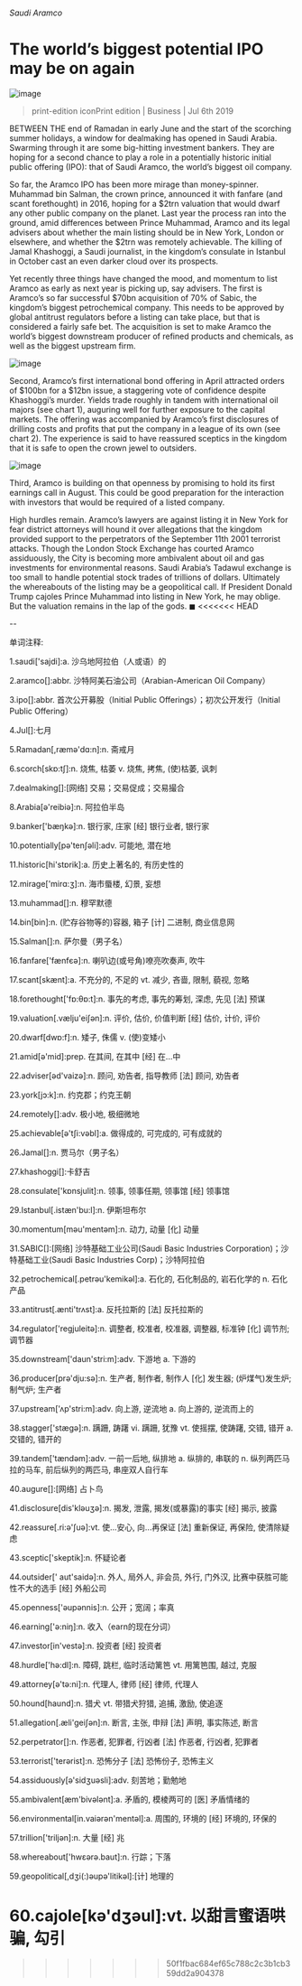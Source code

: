 ###### Saudi Aramco
# The world’s biggest potential IPO may be on again 
![image](images/20190706_WBP502.jpg) 
> print-edition iconPrint edition | Business | Jul 6th 2019 
BETWEEN THE end of Ramadan in early June and the start of the scorching summer holidays, a window for dealmaking has opened in Saudi Arabia. Swarming through it are some big-hitting investment bankers. They are hoping for a second chance to play a role in a potentially historic initial public offering (IPO): that of Saudi Aramco, the world’s biggest oil company. 
So far, the Aramco IPO has been more mirage than money-spinner. Muhammad bin Salman, the crown prince, announced it with fanfare (and scant forethought) in 2016, hoping for a $2trn valuation that would dwarf any other public company on the planet. Last year the process ran into the ground, amid differences between Prince Muhammad, Aramco and its legal advisers about whether the main listing should be in New York, London or elsewhere, and whether the $2trn was remotely achievable. The killing of Jamal Khashoggi, a Saudi journalist, in the kingdom’s consulate in Istanbul in October cast an even darker cloud over its prospects. 
Yet recently three things have changed the mood, and momentum to list Aramco as early as next year is picking up, say advisers. The first is Aramco’s so far successful $70bn acquisition of 70% of Sabic, the kingdom’s biggest petrochemical company. This needs to be approved by global antitrust regulators before a listing can take place, but that is considered a fairly safe bet. The acquisition is set to make Aramco the world’s biggest downstream producer of refined products and chemicals, as well as the biggest upstream firm. 
![image](images/20190706_WBC363.png) 
Second, Aramco’s first international bond offering in April attracted orders of $100bn for a $12bn issue, a staggering vote of confidence despite Khashoggi’s murder. Yields trade roughly in tandem with international oil majors (see chart 1), auguring well for further exposure to the capital markets. The offering was accompanied by Aramco’s first disclosures of drilling costs and profits that put the company in a league of its own (see chart 2). The experience is said to have reassured sceptics in the kingdom that it is safe to open the crown jewel to outsiders. 
![image](images/20190706_WBC360.png) 
Third, Aramco is building on that openness by promising to hold its first earnings call in August. This could be good preparation for the interaction with investors that would be required of a listed company. 
High hurdles remain. Aramco’s lawyers are against listing it in New York for fear district attorneys will hound it over allegations that the kingdom provided support to the perpetrators of the September 11th 2001 terrorist attacks. Though the London Stock Exchange has courted Aramco assiduously, the City is becoming more ambivalent about oil and gas investments for environmental reasons. Saudi Arabia’s Tadawul exchange is too small to handle potential stock trades of trillions of dollars. Ultimately the whereabouts of the listing may be a geopolitical call. If President Donald Trump cajoles Prince Muhammad into listing in New York, he may oblige. But the valuation remains in the lap of the gods. ◼ 
<<<<<<< HEAD
-- 
 单词注释:
1.saudi['sajdi]:a. 沙乌地阿拉伯（人或语）的 
2.aramco[]:abbr. 沙特阿美石油公司（Arabian-American Oil Company） 
3.ipo[]:abbr. 首次公开募股（Initial Public Offerings）；初次公开发行（Initial Public Offering） 
4.Jul[]:七月 
5.Ramadan[,ræmә'dɑ:n]:n. 斋戒月 
6.scorch[skɒ:tʃ]:n. 烧焦, 枯萎 v. 烧焦, 拷焦, (使)枯萎, 讽刺 
7.dealmaking[]:[网络] 交易；交易促成；交易撮合 
8.Arabia[ә'reibiә]:n. 阿拉伯半岛 
9.banker['bæŋkә]:n. 银行家, 庄家 [经] 银行业者, 银行家 
10.potentially[pә'tenʃәli]:adv. 可能地, 潜在地 
11.historic[hi'stɒrik]:a. 历史上著名的, 有历史性的 
12.mirage['mirɑ:ʒ]:n. 海市蜃楼, 幻景, 妄想 
13.muhammad[]:n. 穆罕默德 
14.bin[bin]:n. (贮存谷物等的)容器, 箱子 [计] 二进制, 商业信息网 
15.Salman[]:n. 萨尔曼（男子名） 
16.fanfare['fænfєә]:n. 喇叭边(或号角)嘹亮吹奏声, 吹牛 
17.scant[skænt]:a. 不充分的, 不足的 vt. 减少, 吝啬, 限制, 藐视, 忽略 
18.forethought['fɒ:θɒ:t]:n. 事先的考虑, 事先的筹划, 深虑, 先见 [法] 预谋 
19.valuation[.vælju'eiʃәn]:n. 评价, 估价, 价值判断 [经] 估价, 计价, 评价 
20.dwarf[dwɒ:f]:n. 矮子, 侏儒 v. (使)变矮小 
21.amid[ә'mid]:prep. 在其间, 在其中 [经] 在...中 
22.adviser[әd'vaizә]:n. 顾问, 劝告者, 指导教师 [法] 顾问, 劝告者 
23.york[jɔ:k]:n. 约克郡；约克王朝 
24.remotely[]:adv. 极小地, 极细微地 
25.achievable[ә'tʃi:vәbl]:a. 做得成的, 可完成的, 可有成就的 
26.Jamal[]:n. 贾马尔（男子名） 
27.khashoggi[]:卡舒吉 
28.consulate['kɒnsjulit]:n. 领事, 领事任期, 领事馆 [经] 领事馆 
29.Istanbul[.istæn'bu:l]:n. 伊斯坦布尔 
30.momentum[mәu'mentәm]:n. 动力, 动量 [化] 动量 
31.SABIC[]:[网络] 沙特基础工业公司(Saudi Basic Industries Corporation)；沙特基础工业(Saudi Basic Industries Corp)；沙特阿拉伯 
32.petrochemical[.petrәu'kemikәl]:a. 石化的, 石化制品的, 岩石化学的 n. 石化产品 
33.antitrust[.ænti'trʌst]:a. 反托拉斯的 [法] 反托拉斯的 
34.regulator['regjuleitә]:n. 调整者, 校准者, 校准器, 调整器, 标准钟 [化] 调节剂; 调节器 
35.downstream['daun'stri:m]:adv. 下游地 a. 下游的 
36.producer[prә'dju:sә]:n. 生产者, 制作者, 制作人 [化] 发生器; (炉煤气)发生炉; 制气炉; 生产者 
37.upstream['ʌp'stri:m]:adv. 向上游, 逆流地 a. 向上游的, 逆流而上的 
38.stagger['stægә]:n. 蹒跚, 踌躇 vi. 蹒跚, 犹豫 vt. 使摇摆, 使踌躇, 交错, 错开 a. 交错的, 错开的 
39.tandem['tændәm]:adv. 一前一后地, 纵排地 a. 纵排的, 串联的 n. 纵列两匹马拉的马车, 前后纵列的两匹马, 串座双人自行车 
40.augure[]:[网络] 占卜鸟 
41.disclosure[dis'klәuʒә]:n. 揭发, 泄露, 揭发(或暴露)的事实 [经] 揭示, 披露 
42.reassure[.ri:ә'ʃuә]:vt. 使...安心, 向...再保证 [法] 重新保证, 再保险, 使清除疑虑 
43.sceptic['skeptik]:n. 怀疑论者 
44.outsider[' aut'saidә]:n. 外人, 局外人, 非会员, 外行, 门外汉, 比赛中获胜可能性不大的选手 [经] 外船公司 
45.openness['әupәnnis]:n. 公开；宽阔；率真 
46.earning['ә:niŋ]:n. 收入（earn的现在分词） 
47.investor[in'vestә]:n. 投资者 [经] 投资者 
48.hurdle['hә:dl]:n. 障碍, 跳栏, 临时活动篱笆 vt. 用篱笆围, 越过, 克服 
49.attorney[ә'tә:ni]:n. 代理人, 律师 [经] 律师, 代理人 
50.hound[haund]:n. 猎犬 vt. 带猎犬狩猎, 追捕, 激励, 使追逐 
51.allegation[.æli'geiʃәn]:n. 断言, 主张, 申辩 [法] 声明, 事实陈述, 断言 
52.perpetrator[]:n. 作恶者, 犯罪者, 行凶者 [法] 作恶者, 行凶者, 犯罪者 
53.terrorist['terәrist]:n. 恐怖分子 [法] 恐怖份子, 恐怖主义 
54.assiduously[ə'sidʒuəsli]:adv. 刻苦地；勤勉地 
55.ambivalent[æm'bivәlәnt]:a. 矛盾的, 模棱两可的 [医] 矛盾情绪的 
56.environmental[in.vaiәrәn'mentәl]:a. 周围的, 环境的 [经] 环境的, 环保的 
57.trillion['triljәn]:n. 大量 [经] 兆 
58.whereabout['hwεәrә.baut]:n. 行踪；下落 
59.geopolitical[,dʒi(:)әupә'litikәl]:[计] 地理的 
60.cajole[kә'dʒәul]:vt. 以甜言蜜语哄骗, 勾引 
=======
>>>>>>> 50f1fbac684ef65c788c2c3b1cb359dd2a904378
